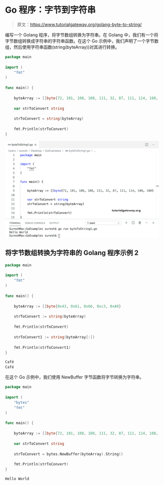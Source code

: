 # Go 程序：字节到字符串

> 原文：<https://www.tutorialgateway.org/golang-byte-to-string/>

编写一个 Golang 程序，将字节数组转换为字符串。在 Golang 中，我们有一个将字节数组转换成字符串的字符串函数。在这个 Go 示例中，我们声明了一个字节数组，然后使用字符串函数(string(byteArray))对其进行转换。

```go
package main

import (
	"fmt"
)

func main() {

	byteArray := []byte{72, 101, 108, 108, 111, 32, 87, 111, 114, 108, 100}

	var strToConvert string

	strToConvert = string(byteArray)

	fmt.Println(strToConvert)
}
```

![Golang Byte to String Conversion Program 1](img/e651cf57a72039e5f3890c195e79e1d2.png)

## 将字节数组转换为字符串的 Golang 程序示例 2

```go
package main

import (
    "fmt"
)

func main() {

    byteArray := []byte{0x43, 0x61, 0x66, 0xc3, 0xA9}

    strToConvert := string(byteArray)

    fmt.Println(strToConvert)

    strToConvert1 := string(byteArray[:])

    fmt.Println(strToConvert1)
}
```

```go
Café
Café
```

在这个 Go 示例中，我们使用 NewBuffer 字节函数将字节转换为字符串。

```go
package main

import (
	"bytes"
	"fmt"
)

func main() {

	byteArray := []byte{72, 101, 108, 108, 111, 32, 87, 111, 114, 108, 100}

	var strToConvert string

	strToConvert = bytes.NewBuffer(byteArray).String()

	fmt.Println(strToConvert)
}
```

```go
Hello World
```